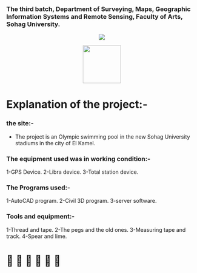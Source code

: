 ### The third batch, Department of Surveying, Maps, Geographic Information Systems and Remote Sensing, Faculty of Arts, Sohag University.


<p align="center">
<img src="https://i.imgur.com/YCw47Dm.gif">

<p align="center">
<img src="https://media.giphy.com/media/IP7sarl7C5lSFCw9rG/giphy.gif"  width="100px" height="100px"></p>



# Explanation of the project:-

### the site:-
- The project is an Olympic swimming pool in the new Sohag University stadiums in the city of El Kamel.


### The equipment used was in working condition:-
1-GPS Device.
2-Libra device.
3-Total station device.


### The Programs used:-
1-AutoCAD program.
2-Civil 3D program.
3-server software.

### Tools and equipment:-
1-Thread and tape.
2-The pegs and the old ones.
3-Measuring tape and track.
4-Spear and lime.

<h1>&#128150 &#128150 &#128150 &#128150
&#128150 &#128150 </h1>